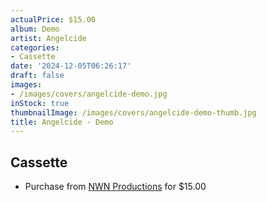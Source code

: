 ```yaml
---
actualPrice: $15.00
album: Demo
artist: Angelcide
categories:
- Cassette
date: '2024-12-05T06:26:17'
draft: false
images:
- /images/covers/angelcide-demo.jpg
inStock: true
thumbnailImage: /images/covers/angelcide-demo-thumb.jpg
title: Angelcide - Demo
---
```


## Cassette
* Purchase from [NWN Productions](http://shop.nwnprod.com/index.php?route=product/product&path=73&product_id=53279&sort=pd.name&order=ASC) for $15.00
